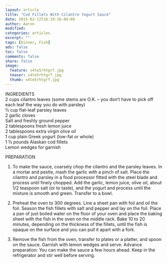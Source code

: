 ```yaml
---
layout: article
title: "Cod Fillets With Cilantro Yogurt Sauce"
date: 2015-02-12T16:19:16-04:00
author: Aaron
modified:
categories: articles
excerpt: ""
tags: [Dinner, Fish]
ads: false
toc: false
comments: false
share: false
image:
  feature: s4te5rhtgrf.jpg
  teaser: s4te5rhtgrf.jpg
  thumb: s4te5rhtgrf.jpg
---
```


INGREDIENTS  
2 cups cilantro leaves (some stems are O.K. – you don’t have to pick off each leaf the way you do with parsley)   
½ cup flat-leaf parsley leaves  
2 garlic cloves  
 Salt and freshly ground pepper    
2 tablespoons fresh lemon juice  
2 tablespoons extra virgin olive oil  
1 cup plain Greek yogurt (low-fat or whole)  
1 ½ pounds Alaskan cod fillets  
 Lemon wedges for garnish  
 
PREPARATION  

1. To make the sauce, coarsely chop the cilantro and the parsley leaves. In a mortar and pestle, mash the garlic with a pinch of salt. Place the cilantro and parsley in a food processor fitted with the steel blade and process until finely chopped. Add the garlic, lemon juice, olive oil, about 1/2 teaspoon salt (or to taste), and the yogurt and process until the mixture is smooth and green. Transfer to a bowl.


2. Preheat the oven to 300 degrees. Line a sheet pan with foil and oil the foil. Season the fish fillets with salt and pepper and lay on the foil. Place a pan of just boiled water on the floor of your oven and place the baking sheet with the fish in the oven on the middle rack. Bake 10 to 20 minutes, depending on the thickness of the fillets, until the fish is opaque on the surface and you can pull it apart with a fork.

3. Remove the fish from the oven, transfer to plates or a platter, and spoon on the sauce. Garnish with lemon wedges and serve.
Advance preparation: You can make the sauce a few hours ahead. Keep in the refrigerator and stir well before serving.